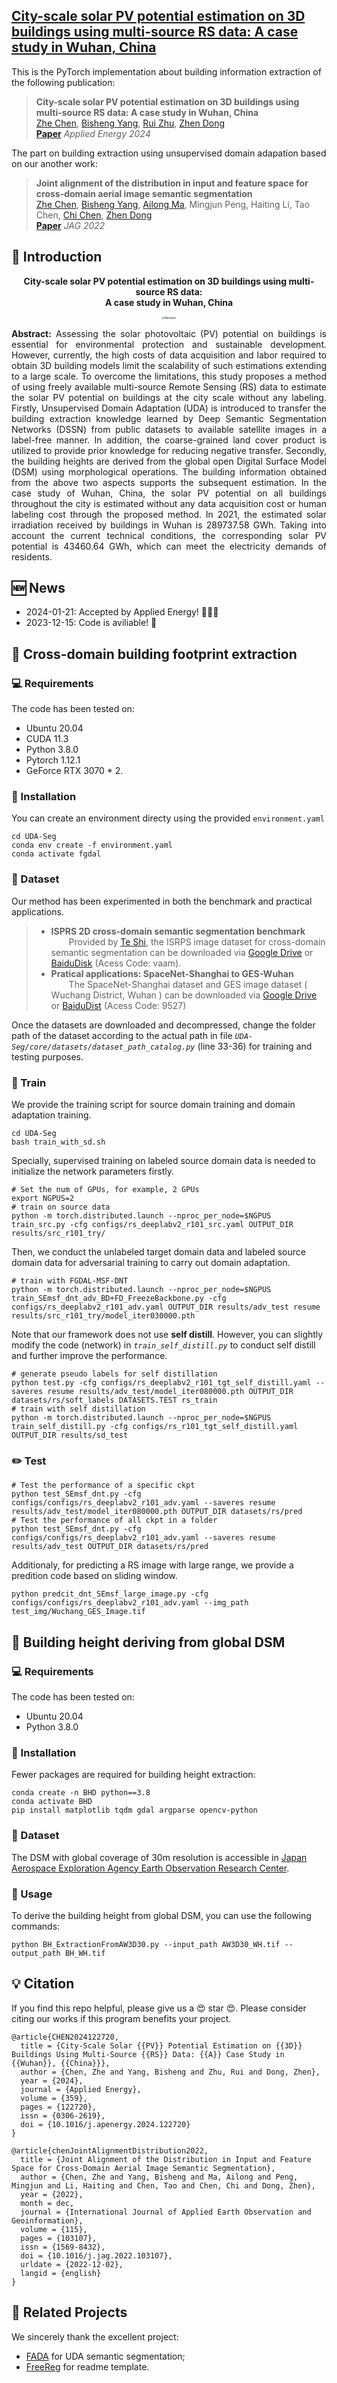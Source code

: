 <h2> 
<a href="https://github.com/WHU-USI3DV/3DBIE-SolarPV/" target="_blank">City-scale solar PV potential estimation on 3D buildings using multi-source RS data: A case study in Wuhan, China</a>
</h2>

This is the PyTorch implementation about building information extraction of the following publication:

> **City-scale solar PV potential estimation on 3D buildings using multi-source RS data: A case study in Wuhan, China**<br/>
> [Zhe Chen](https://github.com/ChenZhe-Code), [Bisheng Yang](https://3s.whu.edu.cn/info/1025/1415.htm), [Rui Zhu](https://felix-rz.github.io/), [Zhen Dong](https://dongzhenwhu.github.io/index.html)<br/>
> [**Paper**](https://doi.org/10.1016/j.apenergy.2024.122720)  *Applied Energy 2024*<br/>

The part on building extraction using unsupervised domain adapation based on our another work:
> **Joint alignment of the distribution in input and feature space for cross-domain aerial image semantic segmentation**<br/>
> [Zhe Chen](https://github.com/ChenZhe-Code), [Bisheng Yang](https://3s.whu.edu.cn/info/1025/1415.htm), [Ailong Ma](http://jszy.whu.edu.cn/maailong/zh_CN/index.htm), Mingjun Peng, Haiting Li, Tao Chen, [Chi Chen](https://3s.whu.edu.cn/info/1025/1364.htm), [Zhen Dong](https://dongzhenwhu.github.io/index.html)<br/>
> [**Paper**](https://doi.org/10.1016/j.jag.2022.103107)  *JAG 2022*<br/>

## 🔭 Introduction
<p align="center">
<strong>City-scale solar PV potential estimation on 3D buildings using multi-source RS data:<br/> A case study in Wuhan, China</strong>
</p>
<div align=center>
<img src="media/teaser.png" alt="Network" style="zoom:30%" align='middle'>
</div>

<p align="justify">
<strong>Abstract:</strong>
Assessing the solar photovoltaic (PV) potential on buildings is essential for environmental protection and sustainable development. However, currently, the high costs of data acquisition and labor required to obtain 3D building models limit the scalability of such estimations extending to a large scale. To overcome the limitations, this study proposes a method of using freely available multi-source Remote Sensing (RS) data to estimate the solar PV potential on buildings at the city scale without any labeling. Firstly, Unsupervised Domain Adaptation (UDA) is introduced to transfer the building extraction knowledge learned by Deep Semantic Segmentation Networks (DSSN) from public datasets to available satellite images in a label-free manner. In addition, the coarse-grained land cover product is utilized to provide prior knowledge for reducing negative transfer. Secondly, the building heights are derived from the global open Digital Surface Model (DSM) using morphological operations. The building information obtained from the above two aspects supports the subsequent estimation. In the case study of Wuhan, China, the solar PV potential on all buildings throughout the city is estimated without any data acquisition cost or human labeling cost through the proposed method. In 2021, the estimated solar irradiation received by buildings in Wuhan is 289737.58 GWh. Taking into account the current technical conditions, the corresponding solar PV potential is 43460.64 GWh, which can meet the electricity demands of residents.
</p>

## 🆕 News
- 2024-01-21:  Accepted by Applied Energy! 🎉🎉🎉
- 2023-12-15: Code is aviliable! 🎉


## 🚅 Cross-domain building footprint extraction
### 💻 Requirements
The code has been tested on:
- Ubuntu 20.04
- CUDA 11.3
- Python 3.8.0
- Pytorch 1.12.1
- GeForce RTX 3070 * 2.

### 🔧 Installation
You can create an environment directy using the provided ```environment.yaml```
```
cd UDA-Seg
conda env create -f environment.yaml
conda activate fgdal
```

### 💾 Dataset 
Our method has been experimented in both the benchmark and practical applications.
>- **ISPRS 2D cross-domain semantic segmentation benchmark**  
&ensp;&ensp;&ensp;&ensp;Provided by [Te Shi](https://github.com/te-shi/MUCSS?tab=readme-ov-file), the ISRPS image dataset for cross-domain semantic segmentation can be downloaded via [Google Drive](https://drive.google.com/file/d/1amV--tjtjBMUscUVBqXxXws_vBCo-QdV/view) or [BaiduDisk](https://pan.baidu.com/share/init?surl=Ob12TozQ2Xjcm3rcv7LuRA) (Acess Code: vaam).
>- **Pratical applications: SpaceNet-Shanghai to GES-Wuhan**  
&ensp;&ensp;&ensp;&ensp;The SpaceNet-Shanghai dataset and GES image dataset ( Wuchang District, Wuhan ) can be downloaded via [Google Drive](https://drive.google.com/drive/folders/1l5ARaev5hO95LG1e3e7top-Gda3y8BGb?usp=sharing) or [BaiduDist](https://pan.baidu.com/s/1qmGYUhlGQ9mJGvgez-bbwQ ) (Acess Code: 9527)

Once the datasets are downloaded and decompressed, change the folder path of the dataset according to the actual path in file *```UDA-Seg/core/datasets/dataset_path_catalog.py```* (line 33-36) for training and testing purposes.

### 🔦 Train
We provide the training script for source domain training and domain adaptation training. 
```
cd UDA-Seg
bash train_with_sd.sh
```
Specially, supervised training on labeled source domain data is needed to initialize the network parameters firstly.
```
# Set the num of GPUs, for example, 2 GPUs
export NGPUS=2
# train on source data
python -m torch.distributed.launch --nproc_per_node=$NGPUS train_src.py -cfg configs/rs_deeplabv2_r101_src.yaml OUTPUT_DIR results/src_r101_try/
```
Then, we conduct the unlabeled target domain data and labeled source domain data for adversarial training to carry out domain adaptation.
```
# train with FGDAL-MSF-DNT
python -m torch.distributed.launch --nproc_per_node=$NGPUS train_SEmsf_dnt_adv_BD+FD_FreezeBackbone.py -cfg configs/rs_deeplabv2_r101_adv.yaml OUTPUT_DIR results/adv_test resume results/src_r101_try/model_iter030000.pth
```
Note that our framework does not use **self distill**. However, you can slightly modify the code (network) in *```train_self_distill.py```* to conduct self distill and further improve the performance.

```
# generate pseudo labels for self distillation
python test.py -cfg configs/rs_deeplabv2_r101_tgt_self_distill.yaml --saveres resume results/adv_test/model_iter080000.pth OUTPUT_DIR datasets/rs/soft_labels DATASETS.TEST rs_train
# train with self distillation
python -m torch.distributed.launch --nproc_per_node=$NGPUS train_self_distill.py -cfg configs/rs_r101_tgt_self_distill.yaml OUTPUT_DIR results/sd_test
```
### ✏️ Test

```
# Test the performance of a specific ckpt
python test_SEmsf_dnt.py -cfg configs/configs/rs_deeplabv2_r101_adv.yaml --saveres resume results/adv_test/model_iter080000.pth OUTPUT_DIR datasets/rs/pred
# Test the performance of all ckpt in a folder
python test_SEmsf_dnt.py -cfg configs/configs/rs_deeplabv2_r101_adv.yaml --saveres resume results/adv_test OUTPUT_DIR datasets/rs/pred
```
Additionaly, for predicting a RS image with large range, we provide a predition code based on sliding window.
```
python predcit_dnt_SEmsf_large_image.py -cfg configs/configs/rs_deeplabv2_r101_adv.yaml --img_path test_img/Wuchang_GES_Image.tif
```

## 🚅 Building height deriving from global DSM
### 💻 Requirements
The code has been tested on:
- Ubuntu 20.04
- Python 3.8.0

### 🔧 Installation
Fewer packages are required for building height extraction:
```
conda create -n BHD python==3.8
conda activate BHD
pip install matplotlib tqdm gdal argparse opencv-python
```

### 💾 Dataset 
The DSM with global coverage of 30m resolution is accessible in [Japan Aerospace Exploration Agency  Earth Observation Research Center](https://www.eorc.jaxa.jp/ALOS/en/aw3d30/data/index.htm).


### 🔦 Usage
To derive the building height from global DSM, you can use the following commands:
```
python BH_ExtractionFromAW3D30.py --input_path AW3D30_WH.tif --output_path BH_WH.tif
```

## 💡 Citation
If you find this repo helpful, please give us a 😍 star 😍.
Please consider citing our works if this program benefits your project.
```
@article{CHEN2024122720,
  title = {City-Scale Solar {{PV}} Potential Estimation on {{3D}} Buildings Using Multi-Source {{RS}} Data: {{A}} Case Study in {{Wuhan}}, {{China}}},
  author = {Chen, Zhe and Yang, Bisheng and Zhu, Rui and Dong, Zhen},
  year = {2024},
  journal = {Applied Energy},
  volume = {359},
  pages = {122720},
  issn = {0306-2619},
  doi = {10.1016/j.apenergy.2024.122720}
}

@article{chenJointAlignmentDistribution2022,
  title = {Joint Alignment of the Distribution in Input and Feature Space for Cross-Domain Aerial Image Semantic Segmentation},
  author = {Chen, Zhe and Yang, Bisheng and Ma, Ailong and Peng, Mingjun and Li, Haiting and Chen, Tao and Chen, Chi and Dong, Zhen},
  year = {2022},
  month = dec,
  journal = {International Journal of Applied Earth Observation and Geoinformation},
  volume = {115},
  pages = {103107},
  issn = {1569-8432},
  doi = {10.1016/j.jag.2022.103107},
  urldate = {2022-12-02},
  langid = {english}
}

```

## 🔗 Related Projects
We sincerely thank the excellent project:
- [FADA](https://github.com/JDAI-CV/FADA) for UDA semantic segmentation;
- [FreeReg](https://github.com/WHU-USI3DV/FreeReg) for readme template.
